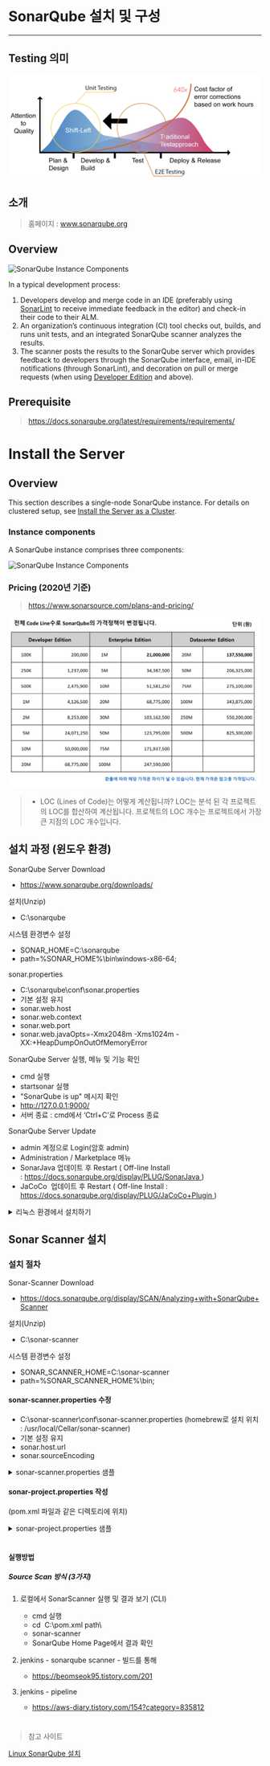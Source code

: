 # SonarQube 설치 및 구성
---

## Testing 의미

<img src="images/Unit_Testing.png" alt="sonarqube_code_analysis" width="700"/>

## 소개

> 홈페이지 : www.sonarqube.org

## Overview

![SonarQube Instance Components](https://docs.sonarqube.org/latest/images/dev-cycle.png)

In a typical development process:

1. Developers develop and merge code in an IDE (preferably using [SonarLint](https://www.sonarlint.org/) to receive immediate feedback in the editor) and check-in their code to their ALM.
2. An organization’s continuous integration (CI) tool checks out, builds, and runs unit tests, and an integrated SonarQube scanner analyzes the results.
3. The scanner posts the results to the SonarQube server which provides feedback to developers through the SonarQube interface, email, in-IDE notifications (through SonarLint), and decoration on pull or merge requests (when using [Developer Edition](https://redirect.sonarsource.com/editions/developer.html) and above).


## Prerequisite
> https://docs.sonarqube.org/latest/requirements/requirements/

# Install the Server

## Overview

This section describes a single-node SonarQube instance. For details on clustered setup, see [Install the Server as a Cluster](https://docs.sonarqube.org/latest/setup/install-cluster/).

### Instance components

A SonarQube instance comprises three components:

![SonarQube Instance Components](https://docs.sonarqube.org/8.8/images/SQ-instance-components.png)

### Pricing (2020년 기준)
> https://www.sonarsource.com/plans-and-pricing/

![pricing Table](images/Pricing.png)


> - LOC (Lines of Code)는 어떻게 계산됩니까? 
LOC는 분석 된 각 프로젝트의 LOC를 합산하여 계산됩니다. 프로젝트의 LOC 개수는 프로젝트에서 가장 큰 지점의 LOC 개수입니다.

## 설치 과정 (윈도우 환경)

SonarQube Server Download
- https://www.sonarqube.org/downloads/

설치(Unzip)  
- C:\sonarqube

시스템 환경변수 설정
- SONAR_HOME=C:\sonarqube  
- path=%SONAR_HOME%\bin\windows-x86-64;

sonar.properties
- C:\sonarqube\conf\sonar.properties  
- 기본 설정 유지
- sonar.web.host
- sonar.web.context
- sonar.web.port
- sonar.web.javaOpts=-Xmx2048m -Xms1024m -XX:+HeapDumpOnOutOfMemoryError

SonarQube Server 실행, 메뉴 및 기능 확인
- cmd 실행
- startsonar 실행
- "SonarQube is up" 메시지 확인
- http://127.0.0.1:9000/
- 서버 종료 : cmd에서 ‘Ctrl+C’로 Process 종료

 SonarQube Server Update
- admin 계정으로 Login(암호 admin)
- Administration / Marketplace 메뉴
- SonarJava 업데이트 후 Restart ( Off-line Install : https://docs.sonarqube.org/display/PLUG/SonarJava )
- JaCoCo  업데이트 후 Restart  (  Off-line Install : https://docs.sonarqube.org/display/PLUG/JaCoCo+Plugin )


<details markdown="1">
<summary>리눅스 환경에서 설치하기</summary>

<!--summary 아래 빈칸 공백 두고 내용을 적는공간-->

## 설치과정 (리눅스 환경)
Linux Kernel 파라미터 및 ulimit 설정 및 확인

### Linux Kernel 파라미터 및 ulimit 설정 및 확인

#### Linux Kernel 파라미터 및 ulimit 확인

```bash
sysctl vm.max_map_count
sysctl fs.file-max
ulimit -n
ulimit -u
```

#### Linux Kernel 파라미터 및 ulimit 설정

##### 동적 설정

```bash
sudo sysctl -w vm.max_map_count=262144
sudo sysctl -w fs.file-max=65536
ulimit -n 65536
ulimit -u 4096
```

##### 영구적으로 설정

System config 파일을 엽니다.

```bash
sudo vi /etc/sysctl.conf
```

다음 내용을 붙여 넣고 저장합니다.

```bash
vm.max_map_count=262144
fs.file-max=65536
```

`/etc/security/limits.d/99-sonarqube.conf` 파일을 생성한 다음, 아래 내용을 붙여 넣고 저장합니다.

```bash
sudo vi /etc/security/limits.d/99-sonarqube.conf

ubuntu    -    nofile    65536
ubuntu    -    nproc    4096
```
</details>

## Sonar Scanner 설치


### 설치 절차

Sonar-Scanner Download
- https://docs.sonarqube.org/display/SCAN/Analyzing+with+SonarQube+Scanner

설치(Unzip)  
- C:\sonar-scanner

시스템 환경변수 설정
- SONAR_SCANNER_HOME=C:\sonar-scanner  
- path=%SONAR_SCANNER_HOME%\bin;

#### sonar-scanner.properties 수정
- C:\sonar-scanner\conf\sonar-scanner.properties
  (homebrew로 설치 위치 : /usr/local/Cellar/sonar-scanner) 
- 기본 설정 유지
- sonar.host.url
- sonar.sourceEncoding

<details markdown="1">
<summary>sonar-scanner.properties 샘플</summary>

```bash
#Configure here general information about the environment, such as SonarQube server connection details for example
#No information about specific project should appear here

#----- Default SonarQube server
sonar.host.url=http://3.xx.xxx.xxx:9000/

#----- Default source code encoding
sonar.sourceEncoding=UTF-8
```
</details>

#### sonar-project.properties 작성
(pom.xml 파일과 같은 디렉토리에 위치)

<details markdown="1">
<summary>sonar-project.properties 샘플</summary>

```bash
# required metadata
sonar.projectKey=[프로젝트명]
sonar.projectName=[프로젝트명]]
sonar.projectVersion=[Scan History 관리용 버전]
#sonar.projectVersion=20190303

# path to source directories (required)
#sonar.modules=cnaps-core,oms-core,oms-common-shared,oms-criteria,oms-request,oms-servicedesk,oms-sla,oms-trouble
sonar.sources=src
#sonar.sources=.

# path to class directories (optional)
sonar.java.binaries=target
#sonar.java.binaries=.

# The value of the property must be the key of the language 
#sonar.language=java

# .svn directory skip (optional)
#sonar.scm.disabled=True

# SonarQube Integration
#sonar.coverage.jacoco.xmlReportPaths=C:/jacoco/CoverageTestReport.xml

#######################################################################################################################

# path to test source directories (optional)
#sonar.tests=testDir1, testDir2 

# path to project binaries (optional), form example directory of Java
#sonar.binaries=binDir 

#optional comma-sparated list of paths to libraries, only path to ~~~ 
#sonar.libraries=path/to/library.jar,path/to/classes/dir

#Additional parameters 
#sonar.my.property=value
```

</details><br>

#### 실행방법

##### Source Scan 방식 (3가지)
1. 로컬에서 SonarScanner 실행 및 결과 보기 (CLI)

    - cmd 실행
    - cd  C:\pom.xml path\  
    - sonar-scanner
    - SonarQube Home Page에서 결과 확인

2. jenkins - sonarqube scanner - 빌드를 통해
    - https://beomseok95.tistory.com/201
3. jenkins - pipeline
    - https://aws-diary.tistory.com/154?category=835812


# 
> 참고 사이트

[Linux SonarQube 설치](https://confluence.curvc.com/pages/viewpage.action?pageId=6160585)
